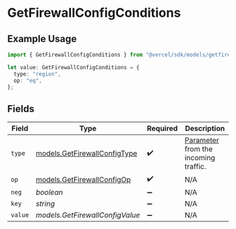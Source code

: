 # GetFirewallConfigConditions

## Example Usage

```typescript
import { GetFirewallConfigConditions } from "@vercel/sdk/models/getfirewallconfigop.js";

let value: GetFirewallConfigConditions = {
  type: "region",
  op: "eq",
};
```

## Fields

| Field                                                                                                             | Type                                                                                                              | Required                                                                                                          | Description                                                                                                       |
| ----------------------------------------------------------------------------------------------------------------- | ----------------------------------------------------------------------------------------------------------------- | ----------------------------------------------------------------------------------------------------------------- | ----------------------------------------------------------------------------------------------------------------- |
| `type`                                                                                                            | [models.GetFirewallConfigType](../models/getfirewallconfigtype.md)                                                | :heavy_check_mark:                                                                                                | [Parameter](https://vercel.com/docs/security/vercel-waf/rule-configuration#parameters) from the incoming traffic. |
| `op`                                                                                                              | [models.GetFirewallConfigOp](../models/getfirewallconfigop.md)                                                    | :heavy_check_mark:                                                                                                | N/A                                                                                                               |
| `neg`                                                                                                             | *boolean*                                                                                                         | :heavy_minus_sign:                                                                                                | N/A                                                                                                               |
| `key`                                                                                                             | *string*                                                                                                          | :heavy_minus_sign:                                                                                                | N/A                                                                                                               |
| `value`                                                                                                           | *models.GetFirewallConfigValue*                                                                                   | :heavy_minus_sign:                                                                                                | N/A                                                                                                               |